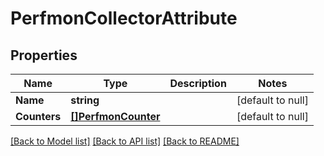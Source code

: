 # PerfmonCollectorAttribute

## Properties
Name | Type | Description | Notes
------------ | ------------- | ------------- | -------------
**Name** | **string** |  | [default to null]
**Counters** | [**[]PerfmonCounter**](PerfmonCounter.md) |  | [default to null]

[[Back to Model list]](../README.md#documentation-for-models) [[Back to API list]](../README.md#documentation-for-api-endpoints) [[Back to README]](../README.md)


